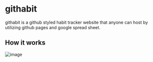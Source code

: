 # githabit
githabit is a github styled habit tracker website that anyone can host by utilizing github pages and google spread sheet.

## How it works
![image](https://user-images.githubusercontent.com/97814789/187274225-d46fd408-c731-4e18-b8fe-cfa23a66f862.png)
